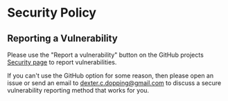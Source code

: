 # Security Policy

## Reporting a Vulnerability

Please use the "Report a vulnerability" button on the GitHub projects [Security page](https://github.com/dextercd/Handtokening/security) to report vulnerabilities.

If you can't use the GitHub option for some reason, then please open an issue or send an email to dexter.c.dopping@gmail.com to discuss a secure vulnerability reporting method that works for you.
